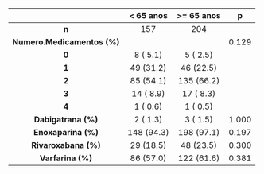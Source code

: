 

|            &nbsp;             |  < 65 anos  |  >= 65 anos  |   p   |
|:-----------------------------:|:-----------:|:------------:|:-----:|
|             **n**             |     157     |     204      |       |
|  **Numero.Medicamentos (%)**  |             |              | 0.129 |
|             **0**             |  8 ( 5.1)   |   5 ( 2.5)   |       |
|             **1**             |  49 (31.2)  |  46 (22.5)   |       |
|             **2**             |  85 (54.1)  |  135 (66.2)  |       |
|             **3**             |  14 ( 8.9)  |  17 ( 8.3)   |       |
|             **4**             |  1 ( 0.6)   |   1 ( 0.5)   |       |
|   **Dabigatrana (%)**   |  2 ( 1.3)   |   3 ( 1.5)   | 1.000 |
|   **Enoxaparina (%)**   | 148 (94.3)  |  198 (97.1)  | 0.197 |
|  **Rivaroxabana (%)**   |  29 (18.5)  |  48 (23.5)   | 0.300 |
|    **Varfarina (%)**    |  86 (57.0)  |  122 (61.6)  | 0.381 |

